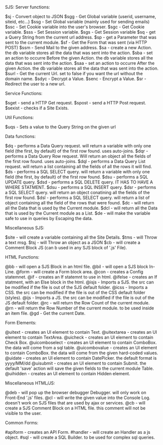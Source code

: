  SJS: 
 Server functions:
 
$sj   - Convert object to JSON
$sgg  - Get Global variable (userid, username, siteid, etc...)
$ssg  - Set Global variable (mainly used for sending emails)
$ssc  - Set Cookie variable into the user's browser.
$sgc  - Get Cookie variable.
$sss  - Set Session variable.
$sgs  - Get Session variable
$sq   - get a Query String from the current url address.
$sp   - get a Parameter that was sent to the current module.
$sf   - Get the Form that was sent (via HTTP POST)
$ssm  - Send Mail to the given address.
$sa   - create a new Action. the db variable stores all the data that was sent into the action.
$sba  - set an action to occurre Before the given Action.  the db variable stores all the data that was sent into the action.
$saa  - set an action to occurre After the given Action.  the db variable stores all the data that was sent into the action.
$surl - Get the current Url. set to false if you want the url without the domain name.
$sdyc - Decrypt a Value.
$senc - Encrypt a Value.
$sr   - Redirect the user to a new url.

 Service Functions:

$sget   - send a HTTP Get request.
$spost  - send a HTTP Post request.
$sexist - checks if a Site Exists.

 Util Functions:

$uqs - Sets a value to the Query String on the given url

 Data functions:
 
$dq  - performs a Data Query request. will return a variable with only one field (the first, by default) of the first row found. uses auto-joins.
$dqr - performs a Data Query Row request. Will return an object all the fields of the first row found. uses auto-joins.
$dql - performs a Data Query List request. will return a list containing all the fields of all the rows it will find.
$ds  - performs a SQL SELECT query. will return a variable with only one field (the first, by default) of the first row found.
$dsu - performs a SQL UPDATE query.
$dsd - performs a SQL DELETE query. IT HAS TO HAVE A WHERE STATMENT.
$dsu - performs a SQL INSERT query.
$dsr - performs a SQL SELECT query. will return an object conatining all the fields of the first row found.
$dsl - performs a SQL SELECT query. will return a list of object containing all the field of the rows that were found.
$dc  - will return all the Data that is used by the Current module.
$dcl - will return all the Data that is used by  the Current module as a List.
$de - will make the variable safe to use in queries by Escaping the data.

 Miscellaneous SJS:
 
$site - will create a variable containing all the Site Details.
$tms  - will Throw a text msg.
$tsj  - will Throw an object as a JSON
$cb   - will create a Comment Block JS (can b used in any SJS block of '.js' File).

 HTML Functions:
 
@bb     - will open a SJS Block in an html file.
@bil    - will open a SJS block In-Line.
@form   - will create a Form block area.
@con    - creates a Config statemnet.
@if     - creates an If statemnt to use in html.
@ifelse - creates an If statment, with an Else block in the html.
@isjs   - Imports a SJS. the src can be modified if the file is out of the SJS default folder.
@icss   - Imports a CSS. the src can be modified if the file is out of the CSS default folder (styles).
@ijs    - Imports a JS. the src can be modified if the file is out of the JS default folder.
@rc     - will return the Row Count of the current module.
@rn     - will return the Row Number of the current module. to be used inside an item file.
@gd     - Get the current Date.

 Form Elements:

@uitext        - creates an UI element to contain Text.
@uitextarea    - creates an UI element to contain TextArea.
@uicheck       - creates an UI element to contain Check Box.
@uicomboselect - creates an UI element to contain ComboBox. the data will come from a sql table.
@uicombovalue  - creates an UI element to contain ComboBox. the data will come from the given hard-coded values.
@uidate        - creates an UI element to contain DatePicker. the default format is yyyy/MM/dd
@uisubmit      - creates an UI element to contain Submit. the default 'save' action will save the given fields to the current module Table.
@uihidden     - creates an UI element to contain Hidden element.

Miscellaneous HTML/JS:

@deb - will pop up the browser debugger Debugger. will only work on Front-End '.js' files.
@cl  - will write the given value into the Console Log. doesn't work on SJS files that are used by ajax or services.
@cb  - will create a SJS Comment Block  on a HTML file. this comment will not be visible to the user.

 Common Forms:
 
#apiform - creates an API Form.
#handler - will create an Handler as a js object.
#sql     - will create a SQL Builder. to be used for complex sql queries.
                
